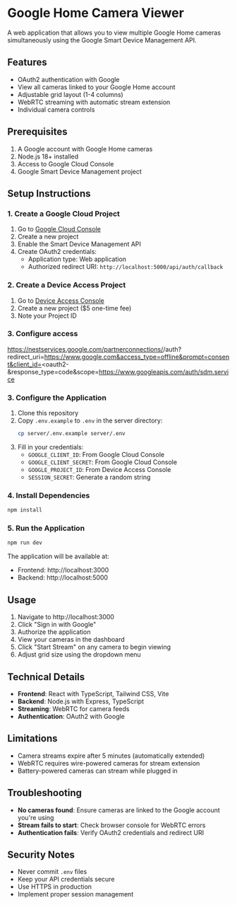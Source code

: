 # Google Home Camera Viewer

A web application that allows you to view multiple Google Home cameras simultaneously using the Google Smart Device Management API.

## Features

- OAuth2 authentication with Google
- View all cameras linked to your Google Home account
- Adjustable grid layout (1-4 columns)
- WebRTC streaming with automatic stream extension
- Individual camera controls

## Prerequisites

1. A Google account with Google Home cameras
2. Node.js 18+ installed
3. Access to Google Cloud Console
4. Google Smart Device Management project

## Setup Instructions

### 1. Create a Google Cloud Project

1. Go to [Google Cloud Console](https://console.cloud.google.com)
2. Create a new project
3. Enable the Smart Device Management API
4. Create OAuth2 credentials:
   - Application type: Web application
   - Authorized redirect URI: `http://localhost:5000/api/auth/callback`

### 2. Create a Device Access Project

1. Go to [Device Access Console](https://console.nest.google.com/device-access)
2. Create a new project ($5 one-time fee)
3. Note your Project ID

### 3. Configure access

https://nestservices.google.com/partnerconnections/<project-id>/auth?redirect_uri=https://www.google.com&access_type=offline&prompt=consent&client_id=<oauth2-&response_type=code&scope=https://www.googleapis.com/auth/sdm.service

### 3. Configure the Application

1. Clone this repository
2. Copy `.env.example` to `.env` in the server directory:
   ```bash
   cp server/.env.example server/.env
   ```
3. Fill in your credentials:
   - `GOOGLE_CLIENT_ID`: From Google Cloud Console
   - `GOOGLE_CLIENT_SECRET`: From Google Cloud Console
   - `GOOGLE_PROJECT_ID`: From Device Access Console
   - `SESSION_SECRET`: Generate a random string

### 4. Install Dependencies

```bash
npm install
```

### 5. Run the Application

```bash
npm run dev
```

The application will be available at:
- Frontend: http://localhost:3000
- Backend: http://localhost:5000

## Usage

1. Navigate to http://localhost:3000
2. Click "Sign in with Google"
3. Authorize the application
4. View your cameras in the dashboard
5. Click "Start Stream" on any camera to begin viewing
6. Adjust grid size using the dropdown menu

## Technical Details

- **Frontend**: React with TypeScript, Tailwind CSS, Vite
- **Backend**: Node.js with Express, TypeScript
- **Streaming**: WebRTC for camera feeds
- **Authentication**: OAuth2 with Google

## Limitations

- Camera streams expire after 5 minutes (automatically extended)
- WebRTC requires wire-powered cameras for stream extension
- Battery-powered cameras can stream while plugged in

## Troubleshooting

- **No cameras found**: Ensure cameras are linked to the Google account you're using
- **Stream fails to start**: Check browser console for WebRTC errors
- **Authentication fails**: Verify OAuth2 credentials and redirect URI

## Security Notes

- Never commit `.env` files
- Keep your API credentials secure
- Use HTTPS in production
- Implement proper session management
